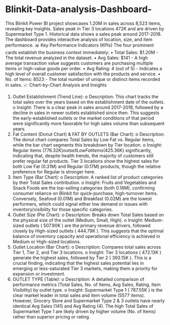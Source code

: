 # Blinkit-Data-analysis-Dashboard-
This Blinkit Power BI project showcases 1.20M in sales across 8,523 items, revealing key insights. Sales peak in Tier 3 locations 472K and are driven by Supermarket Type 1. Historical data shows a sales peak around 2017-2018. The dashboard provides interactive analysis of location, size, and item performance.
📊 Key Performance Indicators (KPIs)
The four prominent cards establish the business context immediately:
•	Total Sales: $1.20M - The total revenue analyzed in the dataset.
•	Avg Sales: $141 - A high average transaction value suggests customers are purchasing multiple items or high-value goods per order.
•	Avg Rating: 4 (out of 5) - Indicates a high level of overall customer satisfaction with the products and service.
•	No. of Items: 8523 - The total number of unique or distinct items recorded in sales.
📈 Chart-by-Chart Analysis and Insights
1.	Outlet Establishment (Trend Line):
o	Description: This chart tracks the total sales over the years based on the establishment date of the outlets.
o	Insight: There is a clear peak in sales around 2017-2018, followed by a decline in sales in newer outlets established since then. This suggests the early-established outlets or the market conditions of that period were significantly more favorable for high sales volume than subsequent years.
2.	Fat Content (Donut Chart) & FAT BY OUTLETS (Bar Chart):
o	Description: The donut chart compares Total Sales by Low Fat vs. Regular items, while the bar chart segments this breakdown by Tier location.
o	Insight: Regular items ($776.32K) outsell Low Fat items ($425.36K) significantly, indicating that, despite health trends, the majority of customers still prefer regular fat products. Tier 3 locations show the highest sales for both Low Fat (0.31M) and Regular (0.17M) products, though the relative preference for Regular is stronger here.
3.	Item Type (Bar Chart):
o	Description: A ranked list of product categories by their Total Sales contribution.
o	Insight: Fruits and Vegetables and Snack Foods are the top-selling categories (both 0.18M), confirming consumer reliance on Blinkit for quick-purchase, high-turnover items. Conversely, Seafood (0.01M) and Breakfast (0.02M) are the lowest performers, which could signal either low demand or issues with inventory/visibility for those specific categories.
4.	Outlet Size (Pie Chart):
o	Description: Breaks down Total Sales based on the physical size of the outlet (Medium, Small, High).
o	Insight: Medium-sized outlets ( 507.90K ) are the primary revenue drivers, followed closely by High-sized outlets ( 444.79K ). This suggests that the optimal balance of inventory capacity and operational efficiency is achieved in Medium or High-sized locations.
5.	Outlet Location (Bar Chart):
o	Description: Compares total sales across Tier 1, Tier 2, and Tier 3 locations.
o	Insight: Tier 3 locations ( 472.13K ) generate the highest sales, followed by Tier 2 ( 393.15K ). This is a crucial finding, indicating that the highest sales potential lies in emerging or less-saturated Tier 3 markets, making them a priority for expansion or investment.
6.	OUTLET TYPE (Table):
o	Description: A detailed comparison of performance metrics (Total Sales, No. of Items, Avg Sales, Rating, Item Visibility) by outlet type.
o	Insight: Supermarket Type 1 ( 787.55K ) is the clear market leader in total sales and item volume (5577  items). However, Grocery Store and Supermarket Type 2 & 3 outlets have nearly identical Avg Sales (141) and Avg Rating (4). The high Total Sales of Supermarket Type 1 are likely driven by higher volume (No. of Items) rather than superior pricing or rating.
